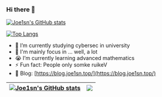 ### Hi there 👋

[![Joe1sn's GitHub stats](https://github-readme-stats.vercel.app/api?username=Joe1sn&show_icons=true&theme=vue)](https://github.com/Joe1sn)

[![Top Langs](https://github-readme-stats.vercel.app/api/top-langs/?username=Joe1sn&layout=compact)](https://github.com/anuraghazra/github-readme-stats)


- 🔭 I’m currently studying cybersec in university
- 🌱 I'm mainly focus in ... well, a lot
- 😭 I’m currently learning advanced mathematics
- ⚡ Fun fact: People only somke ruikeV
- 🍔 Blog: [https://blog.joe1sn.top/](https://blog.joe1sn.top/)

| <a href="https://github.com/Joe1sn"><img align="center" src="https://github-readme-stats.vercel.app/api?username=Joe1sn&show_icons=true&theme=vue&hide_border=true&hide=contribs" alt="Joe1sn's GitHub stats" /></a> | <a href="https://github.com/Joe1sn"><img align="center" src="https://github-readme-stats.vercel.app/api/top-langs/?username=Joe1sn&layout=compact&hide=javascript,html,css" /></a> |
| ------------- | ------------- |

<!--
**Joe1sn/Joe1sn** is a ✨ _special_ ✨ repository because its `README.md` (this file) appears on your GitHub profile.

Here are some ideas to get you started:

- 🔭 I’m currently studying cybersec
- 😭 I’m currently learning advanced mathematics
- 👯 I’m looking to collaborate on ...
- 🤔 I’m looking for help with ...
- 💬 Ask me about ...
- 📫 How to reach me: ...
- 😄 Pronouns: ...
- ⚡ Fun fact: ...
-->
